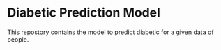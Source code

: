 # Diabetic Prediction Model

This repostory contains the model to predict diabetic for a given data of people.
